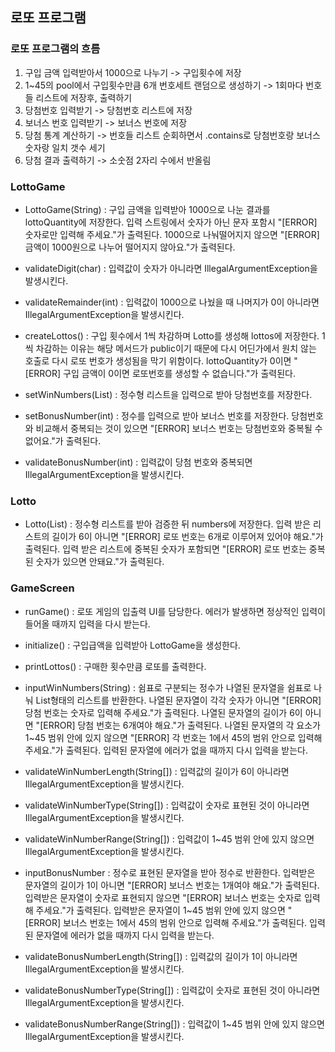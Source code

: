 ## 로또 프로그램
### 로또 프로그램의 흐름
1. 구입 금액 입력받아서 1000으로 나누기 -> 구입횟수에 저장
2. 1~45의 pool에서 구입횟수만큼 6개 번호세트 랜덤으로 생성하기 -> 1회마다 번호들 리스트에 저장후, 출력하기
3. 당첨번호 입력받기 -> 당첨번호 리스트에 저장
4. 보너스 번호 입력받기 -> 보너스 번호에 저장
5. 당첨 통계 계산하기 -> 번호들 리스트 순회하면서 .contains로 당첨번호랑 보너스 숫자랑 일치 갯수 세기
6. 당첨 결과 출력하기 -> 소숫점 2자리 수에서 반올림

### LottoGame
- LottoGame(String) :
  구입 금액을 입력받아 1000으로 나눈 결과를 lottoQuantity에 저장한다.
  입력 스트링에서 숫자가 아닌 문자 포함시 "[ERROR] 숫자로만 입력해 주세요."가 출력된다.
  1000으로 나눠떨어지지 않으면 "[ERROR] 금액이 1000원으로 나누어 떨어지지 않아요."가 출력된다.
- validateDigit(char) : 입력값이 숫자가 아니라면 IllegalArgumentException을 발생시킨다.
- validateRemainder(int) : 입력값이 1000으로 나눴을 때 나머지가 0이 아니라면 IllegalArgumentException을 발생시킨다.

- createLottos() : 
  구입 횟수에서 1씩 차감하며 Lotto를 생성해 lottos에 저장한다.
  1씩 차감하는 이유는 해당 메서드가 public이기 때문에 다시 어딘가에서 원치 않는 호출로 다시 로또 번호가 생성됨을 막기 위함이다.
  lottoQuantity가 0이면 "[ERROR] 구입 금액이 0이면 로또번호를 생성할 수 없습니다."가 출력된다.

- setWinNumbers(List<Integer>) :
  정수형 리스트을 입력으로 받아 당첨번호를 저장한다.
- setBonusNumber(int) :
  정수를 입력으로 받아 보너스 번호를 저장한다.
  당첨번호와 비교해서 중복되는 것이 있으면 "[ERROR] 보너스 번호는 당첨번호와 중복될 수 없어요."가 출력된다.
- validateBonusNumber(int) : 입력값이 당첨 번호와 중복되면 IllegalArgumentException을 발생시킨다.

### Lotto
- Lotto(List<Integer>) : 
  정수형 리스트를 받아 검증한 뒤 numbers에 저장한다.
  입력 받은 리스트의 길이가 6이 아니면 "[ERROR] 로또 번호는 6개로 이루어져 있어야 해요."가 출력된다.
  입력 받은 리스트에 중복된 숫자가 포함되면 "[ERROR] 로또 번호는 중복된 숫자가 있으면 안돼요."가 출력된다.

### GameScreen
- runGame() : 
  로또 게임의 입출력 UI를 담당한다. 
  에러가 발생하면 정상적인 입력이 들어올 때까지 입력을 다시 받는다.
- initialize() : 구입급액을 입력받아 LottoGame을 생성한다. 
- printLottos() : 구매한 횟수만큼 로또를 출력한다.

- inputWinNumbers(String) : 쉼표로 구분되는 정수가 나열된 문자열을 쉼표로 나눠 List<Integer>형태의 리스트를 반환한다.
  나열된 문자열이 각각 숫자가 아니면 "[ERROR] 당첨 번호는 숫자로 입력해 주세요."가 출력된다.
  나열된 문자열의 길이가 6이 아니면 "[ERROR] 당첨 번호는 6개여야 해요."가 출력된다.
  나열된 문자열의 각 요소가 1~45 범위 안에 있지 않으면 "[ERROR] 각 번호는 1에서 45의 범위 안으로 입력해 주세요."가 출력된다.
  입력된 문자열에 에러가 없을 때까지 다시 입력을 받는다.
- validateWinNumberLength(String[]) : 입력값의 길이가 6이 아니라면 IllegalArgumentException을 발생시킨다.
- validateWinNumberType(String[]) : 입력값이 숫자로 표현된 것이 아니라면 IllegalArgumentException을 발생시킨다.
- validateWinNumberRange(String[]) : 입력값이 1~45 범위 안에 있지 않으면 IllegalArgumentException을 발생시킨다.

- inputBonusNumber : 정수로 표현된 문자열을 받아 정수로 반환한다. 
  입력받은 문자열의 길이가 1이 아니면 "[ERROR] 보너스 번호는 1개여야 해요."가 출력된다.
  입력받은 문자열이 숫자로 표현되지 않으면 "[ERROR] 보너스 번호는 숫자로 입력해 주세요."가 출력된다.
  입력받은 문자열이 1~45 범위 안에 있지 않으면 "[ERROR] 보너스 번호는 1에서 45의 범위 안으로 입력해 주세요."가 출력된다. 
  입력된 문자열에 에러가 없을 때까지 다시 입력을 받는다.
- validateBonusNumberLength(String[]) : 입력값의 길이가 1이 아니라면 IllegalArgumentException을 발생시킨다.
- validateBonusNumberType(String[]) : 입력값이 숫자로 표현된 것이 아니라면 IllegalArgumentException을 발생시킨다.
- validateBonusNumberRange(String[]) : 입력값이 1~45 범위 안에 있지 않으면 IllegalArgumentException을 발생시킨다.
